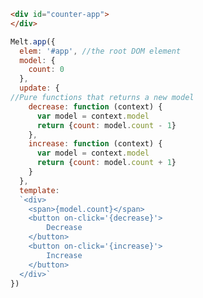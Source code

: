 ``` html
<div id="counter-app">
</div>
```

``` js
Melt.app({
  elem: '#app', //the root DOM element
  model: {
    count: 0
  },
  update: {
//Pure functions that returns a new model
    decrease: function (context) {
      var model = context.model
      return {count: model.count - 1}
    },
    increase: function (context) {
      var model = context.model
      return {count: model.count + 1}
    }
  },
  template:
  `<div>
    <span>{model.count}</span>
    <button on-click='{decrease}'>
        Decrease
    </button>
    <button on-click='{increase}'>
        Increase
    </button>
  </div>`
})
```
<div id="counter-app" class="demo">
</div>
<script>
    Melt.app({
      elem: '#counter-app', //the root DOM element
      model: {
        count: 0
      },
      update: {
        // The pure function that updates the model
        // Notice that the model is passed in as the argument
        decrease: function (context) {
        	var model = context.model
          return {count: model.count - 1}
        },
        increase: function (context) {
        	var model = context.model
          return {count: model.count + 1}
        }
      },
      template:
      `<div>
      	<span>{model.count}</span>
      	<button on-click='{decrease}'>Decrease</button>
        <button on-click='{increase}'>Increase</button>
      </div>`
    })
</script>

